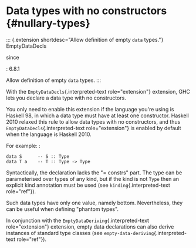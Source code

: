Data types with no constructors {#nullary-types}
===============================

::: {.extension shortdesc="Allow definition of empty ``data`` types."}
EmptyDataDecls

since

:   6.8.1

Allow definition of empty `data` types.
:::

With the `EmptyDataDecls`{.interpreted-text role="extension"} extension,
GHC lets you declare a data type with no constructors.

You only need to enable this extension if the language you\'re using is
Haskell 98, in which a data type must have at least one constructor.
Haskell 2010 relaxed this rule to allow data types with no constructors,
and thus `EmptyDataDecls`{.interpreted-text role="extension"} is enabled
by default when the language is Haskell 2010.

For example: :

    data S      -- S :: Type
    data T a    -- T :: Type -> Type

Syntactically, the declaration lacks the \"= constrs\" part. The type
can be parameterised over types of any kind, but if the kind is not
`Type` then an explicit kind annotation must be used (see
`kinding`{.interpreted-text role="ref"}).

Such data types have only one value, namely bottom. Nevertheless, they
can be useful when defining \"phantom types\".

In conjunction with the `EmptyDataDeriving`{.interpreted-text
role="extension"} extension, empty data declarations can also derive
instances of standard type classes (see
`empty-data-deriving`{.interpreted-text role="ref"}).

